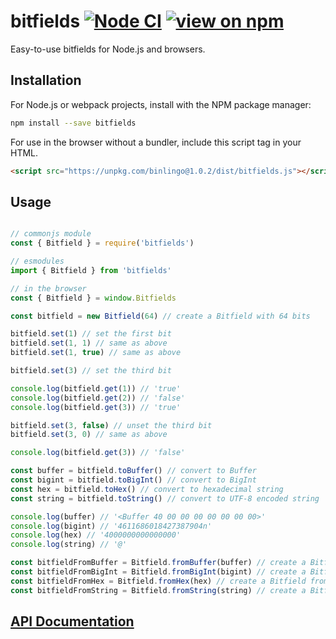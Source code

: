 # bitfields [![Node CI](https://github.com/octavetoast/binlingo/actions/workflows/node.yml/badge.svg)](https://github.com/octavetoast/binlingo/actions/workflows/node.yml) [![view on npm](http://img.shields.io/npm/v/bitfields.svg)](https://www.npmjs.org/package/bitfields)

Easy-to-use bitfields for Node.js and browsers.

## Installation

For Node.js or webpack projects, install with the NPM package manager:

```Bash
npm install --save bitfields
```

For use in the browser without a bundler, include this script tag in your HTML.

```HTML
<script src="https://unpkg.com/binlingo@1.0.2/dist/bitfields.js"></script>
```

## Usage

```JavaScript

// commonjs module
const { Bitfield } = require('bitfields')

// esmodules
import { Bitfield } from 'bitfields'

// in the browser
const { Bitfield } = window.Bitfields

const bitfield = new Bitfield(64) // create a Bitfield with 64 bits

bitfield.set(1) // set the first bit
bitfield.set(1, 1) // same as above
bitfield.set(1, true) // same as above

bitfield.set(3) // set the third bit

console.log(bitfield.get(1)) // 'true'
console.log(bitfield.get(2)) // 'false'
console.log(bitfield.get(3)) // 'true'

bitfield.set(3, false) // unset the third bit
bitfield.set(3, 0) // same as above

console.log(bitfield.get(3)) // 'false'

const buffer = bitfield.toBuffer() // convert to Buffer
const bigint = bitfield.toBigInt() // convert to BigInt
const hex = bitfield.toHex() // convert to hexadecimal string
const string = bitfield.toString() // convert to UTF-8 encoded string

console.log(buffer) // '<Buffer 40 00 00 00 00 00 00 00>'
console.log(bigint) // '4611686018427387904n'
console.log(hex) // '4000000000000000'
console.log(string) // '@'

const bitfieldFromBuffer = Bitfield.fromBuffer(buffer) // create a Bitfield from a Buffer
const bitfieldFromBigInt = Bitfield.fromBigInt(bigint) // create a Bitfield from a BigInt
const bitfieldFromHex = Bitfield.fromHex(hex) // create a Bitfield from a hexadecimal string
const bitfieldFromString = Bitfield.fromString(string) // create a Bitfield from a string

```

## [API Documentation](https://octavetoast.github.io/bitfields)
